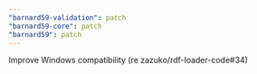 ```yaml
---
"barnard59-validation": patch
"barnard59-core": patch
"barnard59": patch
---
```


Improve Windows compatibility (re zazuko/rdf-loader-code#34)
